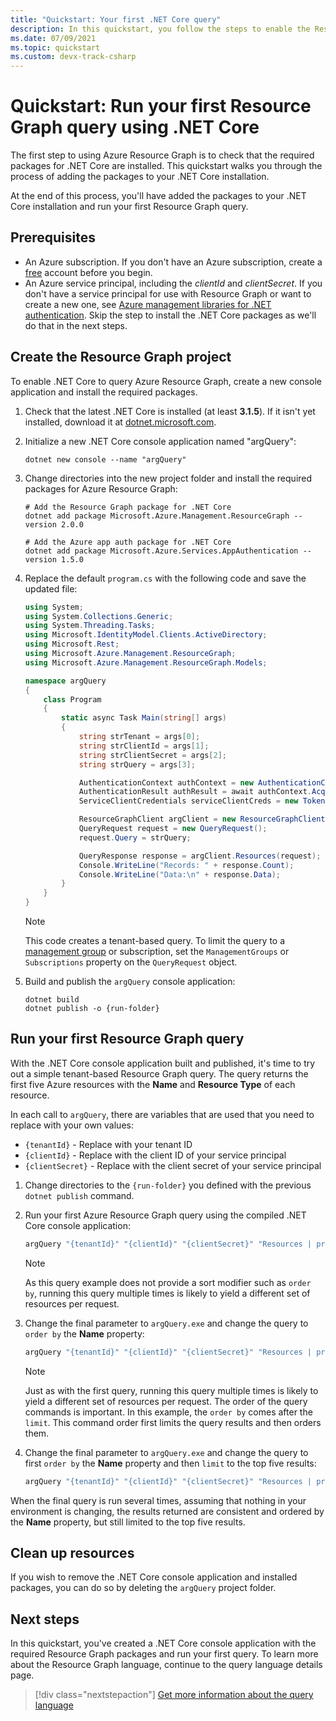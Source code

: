 ```yaml
---
title: "Quickstart: Your first .NET Core query"
description: In this quickstart, you follow the steps to enable the Resource Graph NuGet packages for .NET Core and run your first query.
ms.date: 07/09/2021
ms.topic: quickstart
ms.custom: devx-track-csharp
---
```

# Quickstart: Run your first Resource Graph query using .NET Core

The first step to using Azure Resource Graph is to check that the required packages for .NET Core
are installed. This quickstart walks you through the process of adding the packages to your .NET
Core installation.

At the end of this process, you'll have added the packages to your .NET Core installation and run
your first Resource Graph query.

## Prerequisites

- An Azure subscription. If you don't have an Azure subscription, create a
  [free](https://azure.microsoft.com/free/) account before you begin.
- An Azure service principal, including the _clientId_ and _clientSecret_. If you don't have a
  service principal for use with Resource Graph or want to create a new one, see
  [Azure management libraries for .NET authentication](/dotnet/azure/sdk/authentication#mgmt-auth).
  Skip the step to install the .NET Core packages as we'll do that in the next steps.

## Create the Resource Graph project

To enable .NET Core to query Azure Resource Graph, create a new console application and install the
required packages.

1. Check that the latest .NET Core is installed (at least **3.1.5**). If it isn't yet installed,
   download it at [dotnet.microsoft.com](https://dotnet.microsoft.com/download/dotnet-core).

1. Initialize a new .NET Core console application named "argQuery":

   ```dotnetcli
   dotnet new console --name "argQuery"
   ```

1. Change directories into the new project folder and install the required packages for Azure
   Resource Graph:

   ```dotnetcli
   # Add the Resource Graph package for .NET Core
   dotnet add package Microsoft.Azure.Management.ResourceGraph --version 2.0.0

   # Add the Azure app auth package for .NET Core
   dotnet add package Microsoft.Azure.Services.AppAuthentication --version 1.5.0
   ```

1. Replace the default `program.cs` with the following code and save the updated file:

   ```csharp
   using System;
   using System.Collections.Generic;
   using System.Threading.Tasks;
   using Microsoft.IdentityModel.Clients.ActiveDirectory;
   using Microsoft.Rest;
   using Microsoft.Azure.Management.ResourceGraph;
   using Microsoft.Azure.Management.ResourceGraph.Models;

   namespace argQuery
   {
       class Program
       {
           static async Task Main(string[] args)
           {
               string strTenant = args[0];
               string strClientId = args[1];
               string strClientSecret = args[2];
               string strQuery = args[3];

               AuthenticationContext authContext = new AuthenticationContext("https://login.microsoftonline.com/" + strTenant);
               AuthenticationResult authResult = await authContext.AcquireTokenAsync("https://management.core.windows.net", new ClientCredential(strClientId, strClientSecret));
               ServiceClientCredentials serviceClientCreds = new TokenCredentials(authResult.AccessToken);

               ResourceGraphClient argClient = new ResourceGraphClient(serviceClientCreds);
               QueryRequest request = new QueryRequest();
               request.Query = strQuery;

               QueryResponse response = argClient.Resources(request);
               Console.WriteLine("Records: " + response.Count);
               Console.WriteLine("Data:\n" + response.Data);
           }
       }
   }
   ```

   > [!NOTE]
   > This code creates a tenant-based query. To limit the query to a
   > [management group](../management-groups/overview.md) or subscription, set the
   > `ManagementGroups` or `Subscriptions` property on the `QueryRequest` object.

1. Build and publish the `argQuery` console application:

   ```dotnetcli
   dotnet build
   dotnet publish -o {run-folder}
   ```

## Run your first Resource Graph query

With the .NET Core console application built and published, it's time to try out a simple
tenant-based Resource Graph query. The query returns the first five Azure resources with the
**Name** and **Resource Type** of each resource.

In each call to `argQuery`, there are variables that are used that you need to replace with your own
values:

- `{tenantId}` - Replace with your tenant ID
- `{clientId}` - Replace with the client ID of your service principal
- `{clientSecret}` - Replace with the client secret of your service principal

1. Change directories to the `{run-folder}` you defined with the previous `dotnet publish` command.

1. Run your first Azure Resource Graph query using the compiled .NET Core console application:

   ```bash
   argQuery "{tenantId}" "{clientId}" "{clientSecret}" "Resources | project name, type | limit 5"
   ```

   > [!NOTE]
   > As this query example does not provide a sort modifier such as `order by`, running this query
   > multiple times is likely to yield a different set of resources per request.

1. Change the final parameter to `argQuery.exe` and change the query to `order by` the **Name**
   property:

   ```bash
   argQuery "{tenantId}" "{clientId}" "{clientSecret}" "Resources | project name, type | limit 5 | order by name asc"
   ```

   > [!NOTE]
   > Just as with the first query, running this query multiple times is likely to yield a different
   > set of resources per request. The order of the query commands is important. In this example,
   > the `order by` comes after the `limit`. This command order first limits the query results and
   > then orders them.

1. Change the final parameter to `argQuery.exe` and change the query to first `order by` the
   **Name** property and then `limit` to the top five results:

   ```bash
   argQuery "{tenantId}" "{clientId}" "{clientSecret}" "Resources | project name, type | order by name asc | limit 5"
   ```

When the final query is run several times, assuming that nothing in your environment is changing,
the results returned are consistent and ordered by the **Name** property, but still limited to the
top five results.

## Clean up resources

If you wish to remove the .NET Core console application and installed packages, you can do so by
deleting the `argQuery` project folder.

## Next steps

In this quickstart, you've created a .NET Core console application with the required Resource Graph
packages and run your first query. To learn more about the Resource Graph language, continue to the
query language details page.

> [!div class="nextstepaction"]
> [Get more information about the query language](./concepts/query-language.md)
